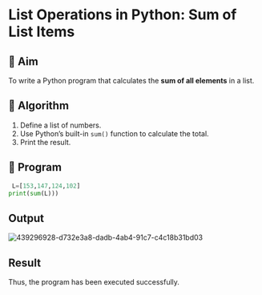 # List Operations in Python: Sum of List Items

## 🎯 Aim
To write a Python program that calculates the **sum of all elements** in a list.

## 🧠 Algorithm
1. Define a list of numbers.
2. Use Python’s built-in `sum()` function to calculate the total.
3. Print the result.

## 🧾 Program
~~~python
 L=[153,147,124,102] 
print(sum(L)))

~~~

## Output
![439296928-d732e3a8-dadb-4ab4-91c7-c4c18b31bd03](https://github.com/user-attachments/assets/7c7feb30-030c-4bd8-879e-288be391d9a7)


## Result
Thus, the program has been executed successfully.
